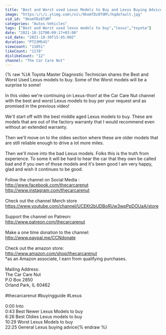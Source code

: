 ```yaml
---
title: "Best and Worst used Lexus Models to Buy and Lexus Buying Advice"
image: "https:\/\/i.ytimg.com\/vi\/9komTDz8TdM\/hqdefault.jpg"
vid_id: "9komTDz8TdM"
categories: "Autos-Vehicles"
tags: ["Best and Worst used lexus models to buy","lexus","toyota"]
date: "2021-10-31T00:09:17+03:00"
vid_date: "2021-10-30T15:45:00Z"
duration: "PT23M54S"
viewcount: "11051"
likeCount: "1178"
dislikeCount: "12"
channel: "The Car Care Nut"
---
```

{% raw %}A Toyota Master Diagnostic Technician shares the Best and Worst Used Lexus models to buy. Some of the Worst models will be a surprise to some!<br /><br />In this video we're continuing on Lexus-thon! at the Car Care Nut channel with the best and worst Lexus models to buy per your request and as promised in the previous video!<br /><br />We'll start off with the best middle aged Lexus models to buy. These are models that are out of the factory warranty that I would recommend even without an extended warranty.<br /><br />Then we'll move on to the oldies section where these are older models that are still reliable enough to drive a lot more miles.<br /><br />Then we'll move into the bad Lexus models. Folks this is the truth from experience. To some it will be hard to hear the car that they own be called bad and if you own of those models and it's been good I am very happy, glad and wish it continues to be good.<br /><br />Follow the channel on Social Media :<br /><a rel="nofollow" target="blank" href="http://www.facebook.com/thecarcarenut">http://www.facebook.com/thecarcarenut</a><br /><a rel="nofollow" target="blank" href="http://www.instagram.com/thecarcarenut">http://www.instagram.com/thecarcarenut</a><br /><br />Check out the channel Merch store<br /><a rel="nofollow" target="blank" href="https://www.youtube.com/channel/UCEKt2bUDBoRUw3wpPpDOUaA/store">https://www.youtube.com/channel/UCEKt2bUDBoRUw3wpPpDOUaA/store</a><br /><br />Support the channel on Patreon:<br /><a rel="nofollow" target="blank" href="http://www.patreon.com/thecarcarenut">http://www.patreon.com/thecarcarenut</a><br /><br />Make a one time donation to the channel:<br /><a rel="nofollow" target="blank" href="http://www.paypal.me/CCNdonate">http://www.paypal.me/CCNdonate</a><br /><br />Check out the amazon store:<br /><a rel="nofollow" target="blank" href="http://www.amazon.com/shop/thecarcarenut">http://www.amazon.com/shop/thecarcarenut</a><br />*as an Amazon associate, I earn from qualifying purchases.<br /><br />Mailing Address:<br />The Car Care Nut<br />P.O Box 2850<br />Orland Park, IL 60462<br /><br />#thecarcarenut #buyingguide #Lexus<br /><br />0:00 Into<br />0:43 Best Newer Lexus Models to buy<br />6:26 Best Oldies Lexus models to buy<br />10:29 Worst Lexus Models to buy<br />22:25 General Lexus buying advice{% endraw %}
